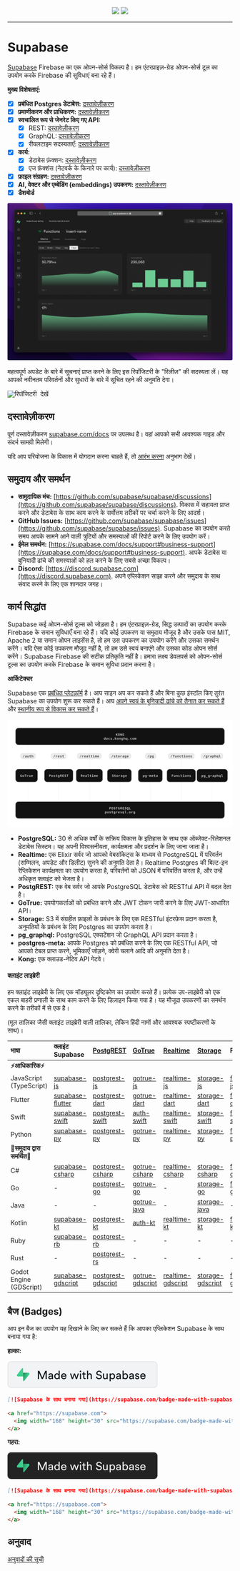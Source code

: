 <p align="center">
<img src="https://user-images.githubusercontent.com/8291514/213727234-cda046d6-28c6-491a-b284-b86c5cede25d.png#gh-light-mode-only">
<img src="https://user-images.githubusercontent.com/8291514/213727225-56186826-bee8-43b5-9b15-86e839d89393.png#gh-dark-mode-only">
</p>

---

# Supabase

[Supabase](https://supabase.com) Firebase का एक ओपन-सोर्स विकल्प है। हम एंटरप्राइज़-ग्रेड ओपन-सोर्स टूल का उपयोग करके Firebase की सुविधाएं बना रहे हैं।

**मुख्य विशेषताएं:**

- [x] **प्रबंधित Postgres डेटाबेस:** [दस्तावेज़ीकरण](https://supabase.com/docs/guides/database)
- [x] **प्रमाणीकरण और प्राधिकरण:** [दस्तावेज़ीकरण](https://supabase.com/docs/guides/auth)
- [x] **स्वचालित रूप से जेनरेट किए गए API:**
    - [x] REST: [दस्तावेज़ीकरण](https://supabase.com/docs/guides/api)
    - [x] GraphQL: [दस्तावेज़ीकरण](https://supabase.com/docs/guides/graphql)
    - [x] रीयलटाइम सदस्यताएँ: [दस्तावेज़ीकरण](https://supabase.com/docs/guides/realtime)
- [x] **कार्य:**
    - [x] डेटाबेस फ़ंक्शन: [दस्तावेज़ीकरण](https://supabase.com/docs/guides/database/functions)
    - [x] एज फ़ंक्शंस (नेटवर्क के किनारे पर कार्य): [दस्तावेज़ीकरण](https://supabase.com/docs/guides/functions)
- [x] **फ़ाइल संग्रहण:** [दस्तावेज़ीकरण](https://supabase.com/docs/guides/storage)
- [x] **AI, वेक्टर और एम्बेडिंग (embeddings) उपकरण:** [दस्तावेज़ीकरण](https://supabase.com/docs/guides/ai)
- [x] **डैशबोर्ड**

![Supabase डैशबोर्ड](https://raw.githubusercontent.com/supabase/supabase/master/apps/www/public/images/github/supabase-dashboard.png)

महत्वपूर्ण अपडेट के बारे में सूचनाएं प्राप्त करने के लिए इस रिपॉजिटरी के "रिलीज़" की सदस्यता लें। यह आपको नवीनतम परिवर्तनों और सुधारों के बारे में सूचित रहने की अनुमति देगा।

<kbd><img src="https://raw.githubusercontent.com/supabase/supabase/d5f7f413ab356dc1a92075cb3cee4e40a957d5b1/web/static/watch-repo.gif" alt="रिपॉजिटरी देखें"/></kbd>

## दस्तावेज़ीकरण

पूर्ण दस्तावेज़ीकरण [supabase.com/docs](https://supabase.com/docs) पर उपलब्ध है। वहां आपको सभी आवश्यक गाइड और संदर्भ सामग्री मिलेगी।

यदि आप परियोजना के विकास में योगदान करना चाहते हैं, तो [आरंभ करना](./../DEVELOPERS.md) अनुभाग देखें।

## समुदाय और समर्थन

*   **सामुदायिक मंच:** [https://github.com/supabase/supabase/discussions](https://github.com/supabase/supabase/discussions). विकास में सहायता प्राप्त करने और डेटाबेस के साथ काम करने के सर्वोत्तम तरीकों पर चर्चा करने के लिए आदर्श।
*   **GitHub Issues:** [https://github.com/supabase/supabase/issues](https://github.com/supabase/supabase/issues). Supabase का उपयोग करते समय आपके सामने आने वाली त्रुटियों और समस्याओं की रिपोर्ट करने के लिए उपयोग करें।
*   **ईमेल समर्थन:** [https://supabase.com/docs/support#business-support](https://supabase.com/docs/support#business-support). आपके डेटाबेस या बुनियादी ढांचे की समस्याओं को हल करने के लिए सबसे अच्छा विकल्प।
*   **Discord:** [https://discord.supabase.com](https://discord.supabase.com). अपने एप्लिकेशन साझा करने और समुदाय के साथ संवाद करने के लिए एक शानदार जगह।

## कार्य सिद्धांत

Supabase कई ओपन-सोर्स टूल्स को जोड़ता है। हम एंटरप्राइज़-ग्रेड, सिद्ध उत्पादों का उपयोग करके Firebase के समान सुविधाएँ बना रहे हैं। यदि कोई उपकरण या समुदाय मौजूद है और उसके पास MIT, Apache 2 या समान ओपन लाइसेंस है, तो हम उस उपकरण का उपयोग करेंगे और उसका समर्थन करेंगे। यदि ऐसा कोई उपकरण मौजूद नहीं है, तो हम उसे स्वयं बनाएंगे और उसका कोड ओपन सोर्स करेंगे। Supabase Firebase की सटीक प्रतिकृति नहीं है। हमारा लक्ष्य डेवलपर्स को ओपन-सोर्स टूल्स का उपयोग करके Firebase के समान सुविधा प्रदान करना है।

**आर्किटेक्चर**

Supabase एक [प्रबंधित प्लेटफ़ॉर्म](https://supabase.com/dashboard) है। आप साइन अप कर सकते हैं और बिना कुछ इंस्टॉल किए तुरंत Supabase का उपयोग शुरू कर सकते हैं। आप [अपने स्वयं के बुनियादी ढांचे को तैनात कर सकते हैं](https://supabase.com/docs/guides/hosting/overview) और [स्थानीय रूप से विकास कर सकते हैं](https://supabase.com/docs/guides/local-development)।

![आर्किटेक्चर](./../apps/docs/public/img/supabase-architecture.svg)

*   **PostgreSQL:** 30 से अधिक वर्षों के सक्रिय विकास के इतिहास के साथ एक ऑब्जेक्ट-रिलेशनल डेटाबेस सिस्टम। यह अपनी विश्वसनीयता, कार्यक्षमता और प्रदर्शन के लिए जाना जाता है।
*   **Realtime:** एक Elixir सर्वर जो आपको वेबसॉकेट्स के माध्यम से PostgreSQL में परिवर्तन (सम्मिलन, अपडेट और डिलीट) सुनने की अनुमति देता है। Realtime Postgres की बिल्ट-इन रेप्लिकेशन कार्यक्षमता का उपयोग करता है, परिवर्तनों को JSON में परिवर्तित करता है, और उन्हें अधिकृत क्लाइंट को भेजता है।
*   **PostgREST:** एक वेब सर्वर जो आपके PostgreSQL डेटाबेस को RESTful API में बदल देता है।
*   **GoTrue:** उपयोगकर्ताओं को प्रबंधित करने और JWT टोकन जारी करने के लिए JWT-आधारित API।
*   **Storage:** S3 में संग्रहीत फ़ाइलों के प्रबंधन के लिए एक RESTful इंटरफ़ेस प्रदान करता है, अनुमतियों के प्रबंधन के लिए Postgres का उपयोग करता है।
*   **pg_graphql:** PostgreSQL एक्सटेंशन जो GraphQL API प्रदान करता है।
*   **postgres-meta:** आपके Postgres को प्रबंधित करने के लिए एक RESTful API, जो आपको टेबल प्राप्त करने, भूमिकाएँ जोड़ने, क्वेरी चलाने आदि की अनुमति देता है।
*   **Kong:** एक क्लाउड-नेटिव API गेटवे।

#### क्लाइंट लाइब्रेरी

हम क्लाइंट लाइब्रेरी के लिए एक मॉड्यूलर दृष्टिकोण का उपयोग करते हैं। प्रत्येक उप-लाइब्रेरी को एक एकल बाहरी प्रणाली के साथ काम करने के लिए डिज़ाइन किया गया है। यह मौजूदा उपकरणों का समर्थन करने के तरीकों में से एक है।

(मूल तालिका जैसी क्लाइंट लाइब्रेरी वाली तालिका, लेकिन हिंदी नामों और आवश्यक स्पष्टीकरणों के साथ)।

| भाषा                       | क्लाइंट Supabase                                                     | [PostgREST](https://www.postgresql.org/)                                                                         | [GoTrue](https://github.com/supabase/gotrue)                                                                                | [Realtime](https://github.com/supabase/realtime)                                                                              | [Storage](https://github.com/supabase/storage-api)                                                                                 | Functions                                                                               |
| :-------------------------- | :------------------------------------------------------------------ | :-------------------------------------------------------------------------------- | :------------------------------------------------------------------------------------ | :----------------------------------------------------------------------------------- | :-------------------------------------------------------------------------------------- | :----------------------------------------------------------------------------------- |
| **⚡️आधिकारिक⚡️**      |                                                                     |                                                                                   |                                                                                      |                                                                                     |                                                                                        |                                                                                      |
| JavaScript (TypeScript)     | [supabase-js](https://github.com/supabase/supabase-js)               | [postgrest-js](https://github.com/supabase/postgrest-js)                             | [gotrue-js](https://github.com/supabase/gotrue-js)                                     | [realtime-js](https://github.com/supabase/realtime-js)                                 | [storage-js](https://github.com/supabase/storage-js)                                   | [functions-js](https://github.com/supabase/functions-js)                             |
| Flutter                     | [supabase-flutter](https://github.com/supabase/supabase-flutter)     | [postgrest-dart](https://github.com/supabase/postgrest-dart)                         | [gotrue-dart](https://github.com/supabase/gotrue-dart)                                 | [realtime-dart](https://github.com/supabase/realtime-dart)                             | [storage-dart](https://github.com/supabase/storage-dart)                               | [functions-dart](https://github.com/supabase/functions-dart)                         |
| Swift                      | [supabase-swift](https://github.com/supabase/supabase-swift)          | [postgrest-swift](https://github.com/supabase/supabase-swift/tree/main/Sources/PostgREST) | [auth-swift](https://github.com/supabase/supabase-swift/tree/main/Sources/Auth)     | [realtime-swift](https://github.com/supabase/supabase-swift/tree/main/Sources/Realtime) | [storage-swift](https://github.com/supabase/supabase-swift/tree/main/Sources/Storage) | [functions-swift](https://github.com/supabase/supabase-swift/tree/main/Sources/Functions) |
| Python                      | [supabase-py](https://github.com/supabase/supabase-py)               | [postgrest-py](https://github.com/supabase/postgrest-py)                             | [gotrue-py](https://github.com/supabase/gotrue-py)                                     | [realtime-py](https://github.com/supabase/realtime-py)                                 | [storage-py](https://github.com/supabase/storage-py)                                   | [functions-py](https://github.com/supabase/functions-py)                             |
| **💚समुदाय द्वारा समर्थित💚** |                                                                     |                                                                                   |                                                                                      |                                                                                     |                                                                                        |                                                                                      |
| C#                          | [supabase-csharp](https://github.com/supabase-community/supabase-csharp) | [postgrest-csharp](https://github.com/supabase-community/postgrest-csharp)           | [gotrue-csharp](https://github.com/supabase-community/gotrue-csharp)                 | [realtime-csharp](https://github.com/supabase-community/realtime-csharp)             | [storage-csharp](https://github.com/supabase-community/storage-csharp)                 | [functions-csharp](https://github.com/supabase-community/functions-csharp)           |
| Go                          | -                                                                   | [postgrest-go](https://github.com/supabase-community/postgrest-go)                     | [gotrue-go](https://github.com/supabase-community/gotrue-go)                           | -                                                                                   | [storage-go](https://github.com/supabase-community/storage-go)                       | [functions-go](https://github.com/supabase-community/functions-go)                   |
| Java                        | -                                                                   | -                                                                                   | [gotrue-java](https://github.com/supabase-community/gotrue-java)                       | -                                                                                   | [storage-java](https://github.com/supabase-community/storage-java)                   | -                                                                                   |
| Kotlin                      | [supabase-kt](https://github.com/supabase-community/supabase-kt)       | [postgrest-kt](https://github.com/supabase-community/supabase-kt/tree/master/Postgrest) | [auth-kt](https://github.com/supabase-community/supabase-kt/tree/master/Auth)         | [realtime-kt](https://github.com/supabase-community/supabase-kt/tree/master/Realtime)   | [storage-kt](https://github.com/supabase-community/supabase-kt/tree/master/Storage)   | [functions-kt](https://github.com/supabase-community/supabase-kt/tree/master/Functions) |
| Ruby                      | [supabase-rb](https://github.com/supabase-community/supabase-rb)      |      [postgrest-rb](https://github.com/supabase-community/postgrest-rb)                                                                             |    -                                                                                  |        -                                                                            |     -                                                                                 |          -                                                                          |
| Rust                      |      -                                                                 |       [postgrest-rs](https://github.com/supabase-community/postgrest-rs)                                                                            |      -                                                                                 |       -                                                                             |       -                                                                                |         -                                                                           |
| Godot Engine (GDScript)      |   [supabase-gdscript](https://github.com/supabase-community/godot-engine.supabase)                                                                  |        [postgrest-gdscript](https://github.com/supabase-community/postgrest-gdscript)                                                                            |        [gotrue-gdscript](https://github.com/supabase-community/gotrue-gdscript)                                                                                |    [realtime-gdscript](https://github.com/supabase-community/realtime-gdscript)                                                                                  |         [storage-gdscript](https://github.com/supabase-community/storage-gdscript)                                                                                 |  [functions-gdscript](https://github.com/supabase-community/functions-gdscript)                                                                                       |

## बैज (Badges)

आप इन बैज का उपयोग यह दिखाने के लिए कर सकते हैं कि आपका एप्लिकेशन Supabase के साथ बनाया गया है:

**हल्का:**

![Supabase के साथ बनाया गया](./../apps/www/public/badge-made-with-supabase.svg)

```md
[![Supabase के साथ बनाया गया](https://supabase.com/badge-made-with-supabase.svg)](https://supabase.com)
```

```html
<a href="https://supabase.com">
  <img width="168" height="30" src="https://supabase.com/badge-made-with-supabase.svg" alt="Supabase के साथ बनाया गया" />
</a>
```

**गहरा:**

![Supabase के साथ बनाया गया (गहरा संस्करण)](./../apps/www/public/badge-made-with-supabase-dark.svg)

```md
[![Supabase के साथ बनाया गया](https://supabase.com/badge-made-with-supabase-dark.svg)](https://supabase.com)
```

```html
<a href="https://supabase.com">
  <img width="168" height="30" src="https://supabase.com/badge-made-with-supabase-dark.svg" alt="Supabase के साथ बनाया गया" />
</a>
```

## अनुवाद

[अनुवादों की सूची](./languages.md)
